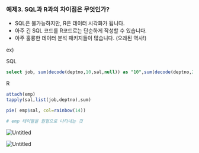 ### 예제3. SQL과 R과의 차이점은 무엇인가? ###
- SQL은 불가능하지만, R은 데이터 시각화가 됩니다.
- 아주 긴 SQL 코드를 R코드로는 단순하게 작성할 수 있습니다.
- 아주 훌륭한 데이터 분석 패키지들이 많습니다. (오래된 역사!)


ex)

SQL

```sql
select job, sum(decode(deptno,10,sal,null)) as "10",sum(decode(deptno,20,sal,null)) as "20",sum(decode(deptno,30,sal,null)) as "30" from emp group by job
```

R

```r
attach(emp)
tapply(sal,list(job,deptno),sum)
```

```r
pie( emp$sal, col=rainbow(14))

# emp 테이블을 원형으로 나타내는 것
```




![Untitled](https://prod-files-secure.s3.us-west-2.amazonaws.com/421a98ad-62cc-496c-b59c-7ee390540e32/4be64fd2-1f00-420d-8101-9374696a1aaf/Untitled.png)

![Untitled](https://prod-files-secure.s3.us-west-2.amazonaws.com/421a98ad-62cc-496c-b59c-7ee390540e32/e057564b-bbd0-4a24-b319-501ad5ba4e8d/Untitled.png)
